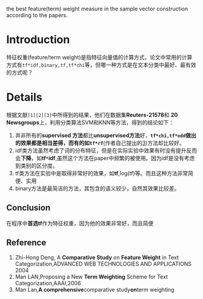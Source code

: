 the best feature(term) weight measure in the sample vector construction according
to the papers.

# Introduction #

特征权重(feature/term weight)是指特征向量值的计算方式，论文中常用的计算方式有`tf*idf,binary,tf,tf*chi`等，但哪一种方式是在文本分类中最好、最有效的方式呢？


# Details #

根据文献`[1][2][3]`中所得到的结果，他们在数据集**Reuters-21578**和 **20 Newsgroups**上，利用分类算法SVM和KNN等方法，得到的结论如下：
  1. 并非所有的**supervised 方法**都比**unsupervised方法**好，**`tf*chi,tf*odd`**做出的效果都是相当差得，而有的如**`tf*rf`**(作者自己提出的[3](3.md))方法却比较好。
  1. idf类方法虽然考虑了词的分布特征，但是在实际实验中效果有时没有提升反而会**下降**，如**tf`*`idf**,虽然这个方法在paper中频繁的被使用。因为idf是没有考虑到类别的区分度。
  1. tf类方法在实验中是取得非常好的效果，如**tf**,log(tf)等。而且这种方法非常简便、实用
  1. binary方法是最简洁的方法，其包含的语义较少，自然其效果比较差。

## Conclusion ##
在程序中**首选tf**作为特征权重，因为他的效果非常好，而且简便



## Reference ##
  1. Zhi-Hong Deng, A **Comparative Study** on **Feature Weight** in Text   Categorization,ADVANCED WEB TECHNOLOGIES AND APPLICATIONS 2004
  1. Man LAN,Proposing a New **Term Weighting** Scheme for Text Categorization,AAAI,2006
  1. Man Lan,**A comprehensive**comparative study**on**term weighting